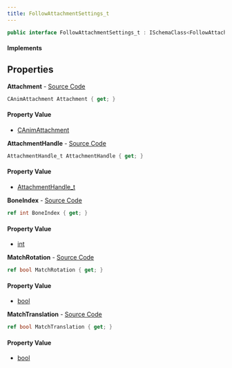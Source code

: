 ```yaml
---
title: FollowAttachmentSettings_t
---
```


```csharp
public interface FollowAttachmentSettings_t : ISchemaClass<FollowAttachmentSettings_t>, ISchemaField, ISchemaClass, INativeHandle
```

#### Implements

## Properties

**Attachment** - [Source Code](https://github.com/swiftly-solution/swiftlys2/blob/master/managed/src/SwiftlyS2.Generated/Schemas/Interfaces/FollowAttachmentSettings_t.cs#L16)

```csharp
CAnimAttachment Attachment { get; }
```

#### Property Value

- [CAnimAttachment](/docs/api/shared/schemadefinitions/canimattachment)

**AttachmentHandle** - [Source Code](https://github.com/swiftly-solution/swiftlys2/blob/master/managed/src/SwiftlyS2.Generated/Schemas/Interfaces/FollowAttachmentSettings_t.cs#L20)

```csharp
AttachmentHandle_t AttachmentHandle { get; }
```

#### Property Value

- [AttachmentHandle_t](/docs/api/shared/schemadefinitions/attachmenthandle_t)

**BoneIndex** - [Source Code](https://github.com/swiftly-solution/swiftlys2/blob/master/managed/src/SwiftlyS2.Generated/Schemas/Interfaces/FollowAttachmentSettings_t.cs#L18)

```csharp
ref int BoneIndex { get; }
```

#### Property Value

- [int](https://learn.microsoft.com/dotnet/api/system.int32)

**MatchRotation** - [Source Code](https://github.com/swiftly-solution/swiftlys2/blob/master/managed/src/SwiftlyS2.Generated/Schemas/Interfaces/FollowAttachmentSettings_t.cs#L24)

```csharp
ref bool MatchRotation { get; }
```

#### Property Value

- [bool](https://learn.microsoft.com/dotnet/api/system.boolean)

**MatchTranslation** - [Source Code](https://github.com/swiftly-solution/swiftlys2/blob/master/managed/src/SwiftlyS2.Generated/Schemas/Interfaces/FollowAttachmentSettings_t.cs#L22)

```csharp
ref bool MatchTranslation { get; }
```

#### Property Value

- [bool](https://learn.microsoft.com/dotnet/api/system.boolean)

